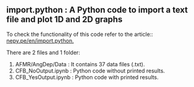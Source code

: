 ## import.python : A Python code to import a text file and plot 1D and 2D graphs 
To check the functionality of this code refer to the article:: [nepy.pe/en/import.python.](http://www.nepy.pe/en/programming/learning-to-code-with-the-roulette-and-answering-if-we-are-alone-in-the-universe/) 

There are 2 files and 1 folder: 

1. AFMR/AngDep/Data : It contains 37 data files (.txt).
2. CFB_NoOutput.ipynb : Python code without printed results.
3. CFB_YesOutput.ipynb : Python code with printed results.

